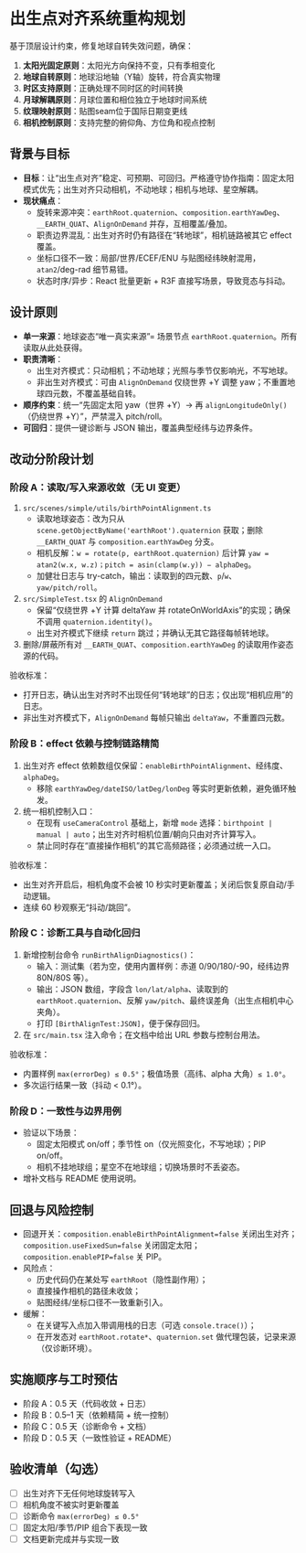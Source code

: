 # 出生点对齐系统重构规划

基于顶层设计约束，修复地球自转失效问题，确保：
1. **太阳光固定原则**：太阳光方向保持不变，只有季相变化
2. **地球自转原则**：地球沿地轴（Y轴）旋转，符合真实物理
3. **时区支持原则**：正确处理不同时区的时间转换
4. **月球解耦原则**：月球位置和相位独立于地球时间系统
5. **纹理映射原则**：贴图seam位于国际日期变更线
6. **相机控制原则**：支持完整的俯仰角、方位角和视点控制

## 背景与目标
- **目标**：让“出生点对齐”稳定、可预期、可回归。严格遵守协作指南：固定太阳模式优先；出生对齐只动相机，不动地球；相机与地球、星空解耦。
- **现状痛点**：
  - 旋转来源冲突：`earthRoot.quaternion`、`composition.earthYawDeg`、`__EARTH_QUAT`、`AlignOnDemand` 并存，互相覆盖/叠加。
  - 职责边界混乱：出生对齐时仍有路径在“转地球”，相机链路被其它 effect 覆盖。
  - 坐标口径不一致：局部/世界/ECEF/ENU 与贴图经纬映射混用，`atan2`/deg-rad 细节易错。
  - 状态时序/异步：React 批量更新 + R3F 直接写场景，导致竞态与抖动。

## 设计原则
- **单一来源**：地球姿态“唯一真实来源”= 场景节点 `earthRoot.quaternion`。所有读取从此处获得。
- **职责清晰**：
  - 出生对齐模式：只动相机；不动地球；光照与季节仅影响光，不写地球。
  - 非出生对齐模式：可由 `AlignOnDemand` 仅绕世界 +Y 调整 yaw；不重置地球四元数，不覆盖基础自转。
- **顺序约束**：统一“先固定太阳 yaw（世界 +Y）→ 再 `alignLongitudeOnly()`（仍绕世界 +Y）”，严禁混入 pitch/roll。
- **可回归**：提供一键诊断与 JSON 输出，覆盖典型经纬与边界条件。

## 改动分阶段计划

### 阶段 A：读取/写入来源收敛（无 UI 变更）
1. `src/scenes/simple/utils/birthPointAlignment.ts`
   - 读取地球姿态：改为只从 `scene.getObjectByName('earthRoot').quaternion` 获取；删除 `__EARTH_QUAT` 与 `composition.earthYawDeg` 分支。
   - 相机反解：`w = rotate(p, earthRoot.quaternion)` 后计算 `yaw = atan2(w.x, w.z)；pitch = asin(clamp(w.y)) − alphaDeg`。
   - 加健壮日志与 try-catch，输出：读取到的四元数、`p`/`w`、`yaw/pitch/roll`。
2. `src/SimpleTest.tsx` 的 `AlignOnDemand`
   - 保留“仅绕世界 +Y 计算 deltaYaw 并 rotateOnWorldAxis”的实现；确保不调用 `quaternion.identity()`。
   - 出生对齐模式下继续 `return` 跳过；并确认无其它路径每帧转地球。
3. 删除/屏蔽所有对 `__EARTH_QUAT`、`composition.earthYawDeg` 的读取用作姿态源的代码。

验收标准：
- 打开日志，确认出生对齐时不出现任何“转地球”的日志；仅出现“相机应用”的日志。
- 非出生对齐模式下，`AlignOnDemand` 每帧只输出 `deltaYaw`，不重置四元数。

### 阶段 B：effect 依赖与控制链路精简
1. 出生对齐 effect 依赖数组仅保留：`enableBirthPointAlignment`、经纬度、`alphaDeg`。
   - 移除 `earthYawDeg/dateISO/latDeg/lonDeg` 等实时更新依赖，避免循环触发。
2. 统一相机控制入口：
   - 在现有 `useCameraControl` 基础上，新增 `mode` 选择：`birthpoint | manual | auto`；出生对齐时相机位置/朝向只由对齐计算写入。
   - 禁止同时存在“直接操作相机”的其它高频路径；必须通过统一入口。

验收标准：
- 出生对齐开启后，相机角度不会被 10 秒实时更新覆盖；关闭后恢复原自动/手动逻辑。
- 连续 60 秒观察无“抖动/跳回”。

### 阶段 C：诊断工具与自动化回归
1. 新增控制台命令 `runBirthAlignDiagnostics()`：
   - 输入：测试集（若为空，使用内置样例：赤道 0/90/180/-90，经纬边界 80N/80S 等）。
   - 输出：JSON 数组，字段含 `lon/lat/alpha`、读取到的 `earthRoot.quaternion`、反解 `yaw/pitch`、最终误差角（出生点相机中心夹角）。
   - 打印 `[BirthAlignTest:JSON]`，便于保存回归。
2. 在 `src/main.tsx` 注入命令；在文档中给出 URL 参数与控制台用法。

验收标准：
- 内置样例 `max(errorDeg) ≤ 0.5°`；极值场景（高纬、alpha 大角）`≤ 1.0°`。
- 多次运行结果一致（抖动 < 0.1°）。

### 阶段 D：一致性与边界用例
- 验证以下场景：
  - 固定太阳模式 on/off；季节性 on（仅光照变化，不写地球）；PIP on/off。
  - 相机不挂地球组；星空不在地球组；切换场景时不丢姿态。
- 增补文档与 README 使用说明。

## 回退与风险控制
- 回退开关：`composition.enableBirthPointAlignment=false` 关闭出生对齐；`composition.useFixedSun=false` 关闭固定太阳；`composition.enablePIP=false` 关 PIP。
- 风险点：
  - 历史代码仍在某处写 `earthRoot`（隐性副作用）；
  - 直接操作相机的路径未收敛；
  - 贴图经纬/坐标口径不一致重新引入。
- 缓解：
  - 在关键写入点加入带调用栈的日志（可选 `console.trace()`）；
  - 在开发态对 `earthRoot.rotate*`、`quaternion.set` 做代理包装，记录来源（仅诊断环境）。

## 实施顺序与工时预估
- 阶段 A：0.5 天（代码收敛 + 日志）
- 阶段 B：0.5–1 天（依赖精简 + 统一控制）
- 阶段 C：0.5 天（诊断命令 + 文档）
- 阶段 D：0.5 天（一致性验证 + README）

## 验收清单（勾选）
- [ ] 出生对齐下无任何地球旋转写入
- [ ] 相机角度不被实时更新覆盖
- [ ] 诊断命令 `max(errorDeg) ≤ 0.5°`
- [ ] 固定太阳/季节/PIP 组合下表现一致
- [ ] 文档更新完成并与实现一致
